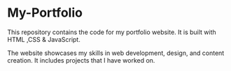 # My-Portfolio

This repository contains the code for my portfolio website. It is built with HTML ,CSS & JavaScript.

The website showcases my skills in web development, design, and content creation. It includes projects that I have worked on.
